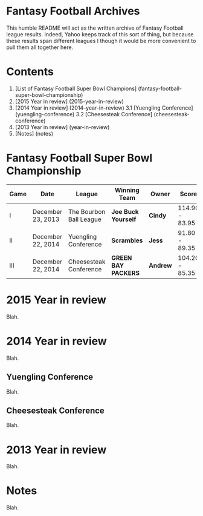 Fantasy Football Archives
=========================

This humble README will act as the written archive of Fantasy Football league results. Indeed, Yahoo keeps track of this sort of thing, but because these results span different leagues I though it would be more convenient to pull them all together here.

Contents
========

1. [List of Fantasy Football Super Bowl Champions] (fantasy-football-super-bowl-championship)
2. [2015 Year in review] (2015-year-in-review)
3. [2014 Year in review] (2014-year-in-review)
    3.1 [Yuengling Conference] (yuengling-conference)
    3.2 [Cheesesteak Conference] (cheesesteak-conference)
4. [2013 Year in review] (year-in-review)
5. [Notes] (notes)

Fantasy Football Super Bowl Championship
========================================

| Game | Date              | League                  | Winning Team          | Owner      | Score          | Losing Team   | Owner        |
|------|-------------------|-------------------------|-----------------------|------------|----------------|---------------|--------------|
| I    | December 23, 2013 | The Bourbon Ball League | **Joe Buck Yourself** | **Cindy**  | 114.90 - 83.95 | El Chopacabra | Jess         |
| II   | December 22, 2014 | Yuengling Conference    | **Scrambles**         | **Jess**   |  91.80 - 89.35 | GRYFFINDOR    | Sam Widmayer |
| III  | December 22, 2014 | Cheesesteak Conference  | **GREEN BAY PACKERS** | **Andrew** | 104.20 - 85.35 | Motor Boaters | Kevin Archer |


2015 Year in review
===================
Blah.

2014 Year in review
===================
Blah.

Yuengling Conference
--------------------
Blah.

Cheesesteak Conference
----------------------
Blah.

2013 Year in review
===================
Blah.

Notes
=====
Blah.